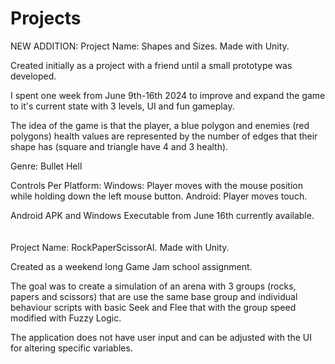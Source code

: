 # Projects
NEW ADDITION: 
Project Name: Shapes and Sizes. Made with Unity.

Created initially as a project with a friend until a small prototype was developed.

I spent one week from June 9th-16th 2024 to improve and expand the game to it's current state with 3 levels, UI and fun gameplay. 

The idea of the game is that the player, a blue polygon and enemies (red polygons) health values are represented by the number 
of edges that their shape has (square and triangle have 4 and 3 health).

Genre: Bullet Hell

Controls Per Platform: 
Windows: Player moves with the mouse position while holding down the left mouse button.
Android: Player moves touch.

Android APK and Windows Executable from June 16th currently available.
<br /><br /><br />
Project Name: RockPaperScissorAI. Made with Unity.

Created as a weekend long Game Jam school assignment. 

The goal was to create a simulation of an arena with 3 groups (rocks, papers and scissors) that are use the same base group 
and individual behaviour scripts with basic Seek and Flee that with the group speed modified with Fuzzy Logic.

The application does not have user input and can be adjusted with the UI for altering specific variables.

